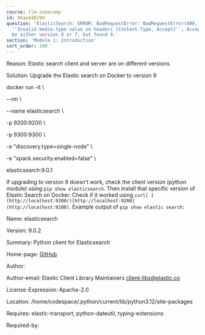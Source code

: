 ```yaml
---
course: llm-zoomcamp
id: 66ae44829d
question: 'ElasticSearch: ERROR: BadRequestError: BadRequestError(400, ''media_type_header_exception'',
  ''Invalid media-type value on headers [Content-Type, Accept]'', Accept version must
  be either version 8 or 7, but found 9.'
section: 'Module 1: Introduction'
sort_order: 190
---
```


Reason:  Elastic search client and server are on different versions

Solution: Upgrade the Elastic search on Docker to version 9

docker run -it \

--rm \

--name elasticsearch \

-p 9200:9200 \

-p 9300:9300 \

-e "discovery.type=single-node" \

-e "xpack.security.enabled=false" \

elasticsearch:9.0.1

If upgrading to version 9 doesn’t work, check the client version (python module) using `pip show elasticsearch`. Then install that specific version of Elastic Search on Docker. Check if it worked using `curl[ ](http://localhost:9200/)[http://localhost:9200](http://localhost:9200)`. Example output of `pip show elastic search`:

Name: elasticsearch

Version: 9.0.2

Summary: Python client for Elasticsearch

Home-page: [GitHub](https://github.com/elastic/elasticsearch-py)

Author:

Author-email: Elastic Client Library Maintainers <client-libs@elastic.co>

License-Expression: Apache-2.0

Location: /home/codespace/.python/current/lib/python3.12/site-packages

Requires: elastic-transport, python-dateutil, typing-extensions

Required-by:

